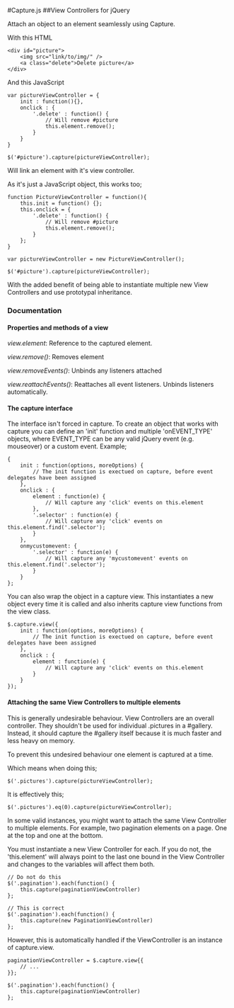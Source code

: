 
#Capture.js
##View Controllers for jQuery

Attach an object to an element seamlessly using Capture.

With this HTML
	
	<div id="picture">
		<img src="link/to/img/" />
		<a class="delete">Delete picture</a>
	</div>
	
And this JavaScript
	
	var pictureViewController = {
		init : function(){},
		onclick : {
			'.delete' : function() {
				// Will remove #picture
				this.element.remove();
			}
		}
	}
	
	$('#picture').capture(pictureViewController);
	
Will link an element with it's view controller.

As it's just a JavaScript object, this works too;

	function PictureViewController = function(){
		this.init = function() {};
		this.onclick = {
			'.delete' : function() {
				// Will remove #picture
				this.element.remove();
			}	
		};
	}
	
	var pictureViewController = new PictureViewController();
	
	$('#picture').capture(pictureViewController);
	
With the added benefit of being able to instantiate multiple new View Controllers and use prototypal inheritance.


### Documentation

#### Properties and methods of a view

*view.element*:
Reference to the captured element.

*view.remove()*:
Removes element

*view.removeEvents()*:
Unbinds any listeners attached

*view.reattachEvents()*:
Reattaches all event listeners. Unbinds listeners automatically.


#### The capture interface

The interface isn't forced in capture. To create an object that works with capture you can define an 'init' function and multiple 'onEVENT\_TYPE' objects, where EVENT\_TYPE can be any valid jQuery event (e.g. mouseover) or a custom event. Example;

	{
		init : function(options, moreOptions) {
			// The init function is exectued on capture, before event delegates have been assigned
		},
		onclick : {
			element : function(e) {
				// Will capture any 'click' events on this.element
			},
			'.selector' : function(e) {
				// Will capture any 'click' events on this.element.find('.selector');
			}
		},
		onmycustomevent: {
			'.selector' : function(e) {
				// Will capture any 'mycustomevent' events on this.element.find('.selector');
			}
		}
	};
	
You can also wrap the object in a capture view. This instantiates a new object every time it is called and also inherits capture view functions from the view class.

	$.capture.view({
		init : function(options, moreOptions) {
			// The init function is exectued on capture, before event delegates have been assigned
		},
		onclick : {
			element : function(e) {
				// Will capture any 'click' events on this.element
			}
		}
	});


#### Attaching the same View Controllers to multiple elements

This is generally undesirable behaviour. View Controllers are an overall controller. They shouldn't be used for individual .pictures in a #gallery. Instead, it should capture the #gallery itself because it is much faster and less heavy on memory.

To prevent this undesired behaviour one element is captured at a time.

Which means when doing this;

	$('.pictures').capture(pictureViewController);
	
It is effectively this;

	$('.pictures').eq(0).capture(pictureViewController);

In some valid instances, you might want to attach the same View Controller to multiple elements. For example, two pagination elements on a page. One at the top and one at the bottom.

You must instantiate a new View Controller for each. If you do not, the 'this.element' will always point to the last one bound in the View Controller and changes to the variables will affect them both.

	// Do not do this
	$('.pagination').each(function() {
		this.capture(paginationViewController)
	};
	
	// This is correct
	$('.pagination').each(function() {
		this.capture(new PaginationViewController)
	};
	
However, this is automatically handled if the ViewController is an instance of capture.view.

	paginationViewController = $.capture.view{{
		// ...
	}};

	$('.pagination').each(function() {
		this.capture(paginationViewController)
	};
